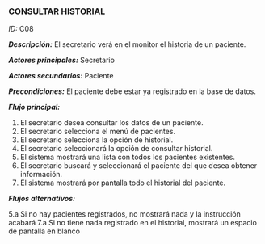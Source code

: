 ### **CONSULTAR HISTORIAL**
*ID:* C08	

__*Descripción:*__ El secretario verá en el monitor el historia de un paciente.

__*Actores principales:*__ Secretario       

__*Actores secundarios:*__ Paciente

__*Precondiciones:*__
El paciente debe estar ya registrado en la base de datos.

__*Flujo principal:*__
1. El secretario desea consultar los datos de un paciente.
2. El secretario selecciona el menú de pacientes.
3. El secretario selecciona la opción de historial.
4. El secretario seleccionará la opción de consultar historial.
5. El sistema mostrará una lista con todos los pacientes existentes.
6. El secretario buscará y seleccionará el paciente del que desea obtener información.
7. El sistema mostrará por pantalla todo el historial del paciente.

__*Flujos alternativos:*__

5.a Si no hay pacientes registrados, no mostrará nada y la instrucción acabará
7.a Si no tiene nada registrado en el historial, mostrará un espacio de pantalla en blanco
